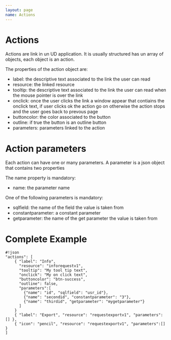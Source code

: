 ```yaml
---
layout: page
name: Actions
---
```


# Actions 

Actions are link in un UD application.
It is usually structured has un array of objects, each object is an action.

The properties of the action object are:

* label: the descriptive text associated to the link the user can read
* resource: the linked resource
* tooltip: the descriptive text associated to the link the user can read when the mouse pointer is over the link
* onclick: once the user clicks the link a window appear that contiains the onclick text, if user clicks ok the action go on otherwise the action stops and the user goes back to prevous page
* buttoncolor: the color associated to the button
* outline: if true the button is an outline button
* parameters: parameters linked to the action

# Action parameters

Each action can have one or many parameters.
A parameter is a json object that contains two properties

The name property is mandatory:

* name: the parameter name

One of the following parameters is mandatory:

* sqlfield: the name of the field the value is taken from
* constantparameter: a constant parameter
* getparameter: the name of the get parameter the value is taken from

# Complete Example

```
#!json
"actions": [
    { "label": "Info", 
      "resource": "inforequestv1",
      "tooltip": "My tool tip text",
      "onclick": "My on click text",
      "buttoncolor": "btn-success",
      "outline": false,
      "parameters":[
        {"name": "id", "sqlfield": "usr_id"},
        {"name": "secondid", "constantparameter": "3"},
        {"name": "thirdid", "getparameter": "mygetparameter"}
      ] 
    }
    { "label": "Export", "resource": "requestexportv1", "parameters":[] },
    { "icon": "pencil", "resource": "requestexportv1", "parameters":[] }
]
```

